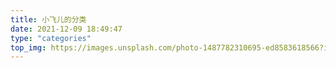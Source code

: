 ```yaml
---
title: 小飞儿的分类
date: 2021-12-09 18:49:47
type: "categories"
top_img: https://images.unsplash.com/photo-1487782310695-ed8583618566?ixlib=rb-1.2.1&ixid=MnwxMjA3fDB8MHxwaG90by1wYWdlfHx8fGVufDB8fHx8&auto=format&fit=crop&w=774&q=80
---
```



<div name="我是墙" id="recent-posts">
  <!-- id=>type  recent-posts=>name    -->
  <div name="我是画框">
    <div name="我是纸">
      <!--这里通过js挂载githubcalendar，也就是画画-->
    </div>
  </div>
</div>